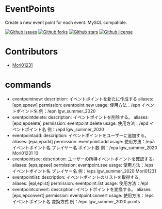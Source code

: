 # EventPoints

Create a new event point for each event. MySQL compatible.

[![Github issues](https://img.shields.io/github/issues/Mori01231/EventPoints)](https://github.com/Mori01231/EventPoints/issues)
[![Github forks](https://img.shields.io/github/forks/Mori01231/EventPoints)](https://github.com/Mori01231/EventPoints/network/members)
[![Github stars](https://img.shields.io/github/stars/Mori01231/EventPoints)](https://github.com/Mori01231/EventPoints/stargazers)
[![Github license](https://img.shields.io/github/license/Mori01231/EventPoints)](https://github.com/Mori01231/EventPoints/)

# Contributors
- [Mori01231](https://github.com/Mori01231)

# commands
- eventpointnew:
    description: イベントポイントを新たに作成する
    aliases: [epn,epnew]
    permission: eventpoint.new
    usage: 使用方法：/epn イベントポイント名 例：/epn lgw_summer_2020
- eventpointdelete:
    description: イベントポイントを削除する。
    aliases: [epd,epdelete]
    permission: eventpoint.delete
    usage: 使用方法：/epd イベントポイント名 例：/epd lgw_summer_2020
- eventpointadd:
    description: イベントポイントをユーザーに追加する。
    aliases: [epa,epadd]
    permission: eventpoint.add
    usage: 使用方法：/epa イベントポイント名 プレイヤー名 ポイント数 例：/epa lgw_summer_2020 Mori01231 10
- eventpointsee:
    description: ユーザーの所持イベントポイントを確認する。
    aliases: [eps,epsee]
    permission: eventpoint.see
    usage: 使用方法：/eps イベントポイント名 プレイヤー名 例：/eps lgw_summer_2020 Mori01231
- eventpointlist:
    description: イベントポイントのリストを取得する。
    aliases: [epl,eplist]
    permission: eventpoint.list
    usage: 使用方法：/epl
- eventpointconvert:
    description: イベントポイントを変換する。
    aliases: [epc,epconvert]
    permission: eventpoint.convert
    usage: 使用方法：/epc イベントポイント名 変換方式 例：/epc lgw_summer_2020 points
